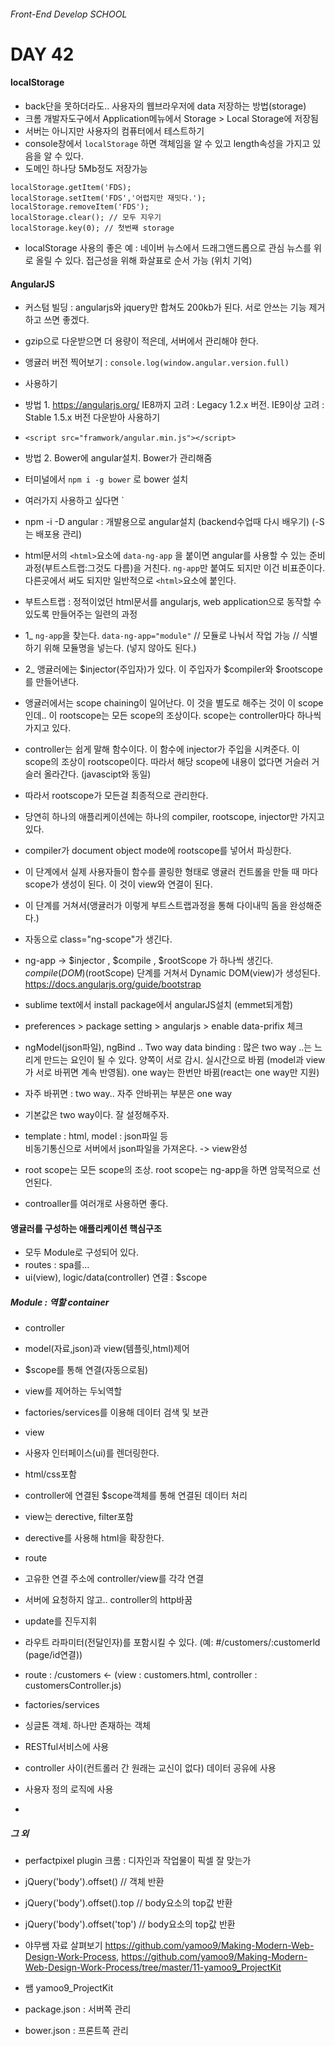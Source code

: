###### Front-End Develop SCHOOL

# DAY 42

#### localStorage

- back단을 못하더라도.. 사용자의 웹브라우저에 data 저장하는 방법(storage)
 - 크롬 개발자도구에서 Application메뉴에서 Storage > Local Storage에 저장됨 
 - 서버는 아니지만 사용자의 컴퓨터에서 테스트하기 
 - console창에서 `localStorage` 하면 객체임을 알 수 있고 length속성을 가지고 있음을 알 수 있다. 
 - 도메인 하나당 5Mb정도 저장가능

```
localStorage.getItem('FDS);
localStorage.setItem('FDS','어렵지만 재밋다.');
localStorage.removeItem('FDS');
localStorage.clear(); // 모두 지우기 
localStorage.key(0); // 첫번째 storage

```

- localStorage 사용의 좋은 예 : 네이버 뉴스에서 드래그앤드롭으로 관심 뉴스를 위로 올릴 수 있다. 접근성을 위해 화살표로 순서 가능 (위치 기억)

#### AngularJS

- 커스텀 빌딩 : angularjs와 jquery만 합쳐도 200kb가 된다. 서로 안쓰는 기능 제거하고 쓰면 좋겠다.
- gzip으로 다운받으면 더 용량이 적은데, 서버에서 관리해야 한다. 
- 앵귤러 버전 찍어보기 : `console.log(window.angular.version.full)`

- 사용하기 
 - 방법 1. <https://angularjs.org/> IE8까지 고려 : Legacy 1.2.x 버전. IE9이상 고려 : Stable 1.5.x 버전 다운받아 사용하기 
  - `<script src="framwork/angular.min.js"></script>`
 - 방법 2. Bower에 angular설치. Bower가 관리해줌
  - 터미널에서 `npm i -g bower` 로 bower 설치
  - 여러가지 사용하고 싶다면 `

- npm -i -D angular : 개발용으로 angular설치 (backend수업때 다시 배우기) (-S는 배포용 관리)

- html문서의 `<html>`요소에 `data-ng-app` 을 붙이면 angular를 사용할 수 있는 준비과정(부트스트랩:그것도 다름)을 거친다. `ng-app`만 붙여도 되지만 이건 비표준이다. 다른곳에서 써도 되지만 일반적으로 `<html>`요소에 붙인다.
 - 부트스트랩 : 정적이었던 html문서를 angularjs, web application으로 동작할 수 있도록 만들어주는 일련의 과정

 - 1_ `ng-app`을 찾는다. `data-ng-app="module"` // 모듈로 나눠서 작업 가능 // 식별하기 위해 모듈명을 넣는다. (넣지 않아도 된다.)
 - 2_ 앵귤러에는 $injector(주입자)가 있다. 이 주입자가 $compiler와 $rootscope를 만들어낸다.
  - 앵귤러에서는 scope chaining이 일어난다. 이 것을 별도로 해주는 것이 이 scope인데.. 이 rootscope는 모든 scope의 조상이다. scope는 controller마다 하나씩 가지고 있다. 
  - controller는 쉽게 말해 함수이다. 이 함수에 injector가 주입을 시켜준다. 이 scope의 조상이 rootscope이다. 따라서 해당 scope에 내용이 없다면 거슬러 거슬러 올라간다. (javascipt와 동일)
  - 따라서 rootscope가 모든걸 최종적으로 관리한다. 
  - 당연히 하나의 애플리케이션에는 하나의 compiler, rootscope, injector만 가지고 있다. 
  - compiler가 document object mode에 rootscope를 넣어서 파싱한다. 
  - 이 단계에서 실제 사용자들이 함수를 콜링한 형태로 앵귤러 컨트롤을 만들 때 마다 scope가 생성이 된다. 이 것이 view와 연결이 된다. 
  - 이 단계를 거쳐서(앵귤러가 이렇게 부트스트랩과정을 통해 다이내믹 돔을 완성해준다.)

 - 자동으로 class="ng-scope"가 생긴다.
 - ng-app -> $injector , $compile , $rootScope 가 하나씩 생긴다. <br> $compile (DOM)($rootScope) 단계를 거쳐서 Dynamic DOM(view)가 생성된다. <https://docs.angularjs.org/guide/bootstrap>

- sublime text에서 install package에서 angularJS설치 (emmet되게함)
 - preferences > package setting > angularjs > enable data-prifix 체크

- ngModel(json파일), ngBind .. Two way data binding : 많은 two way ..는 느리게 만드는 요인이 될 수 있다. 양쪽이 서로 감시. 실시간으로 바뀜 (model과 view가 서로 바뀌면 계속 반영됨). one way는 한번만 바뀜(react는 one way만 지원)
 - 자주 바뀌면 : two way.. 자주 안바뀌는 부분은 one way
 - 기본값은 two way이다. 잘 설정해주자. 
 
- template : html, model : json파일 등 <br>
비동기통신으로 서버에서 json파일을 가져온다. -> view완성

- root scope는 모든 scope의 조상. root scope는 ng-app을 하면 암묵적으로 선언된다. 

- controaller를 여러개로 사용하면 좋다. 

#### 앵귤러를 구성하는 애플리케이션 핵심구조
- 모두 Module로 구성되어 있다. 
- routes : spa를... 
 - ui(view), logic/data(controller) 연결 : $scope 

##### Module : 역할 container

- controller
 - model(자료,json)과 view(템플릿,html)제어 
 - $scope를 통해 연결(자동으로됨)
 - view를 제어하는 두뇌역할
 - factories/services를 이용해 데이터 검색 및 보관 

- view
 - 사용자 인터페이스(ui)를 렌더링한다. 
 - html/css포함
 - controller에 연결된 $scope객체를 통해 연결된 데이터 처리 
 - view는 derective, filter포함 
 - derective를 사용해 html을 확장한다. 

- route
 - 고유한 연결 주소에 controller/view를 각각 연결
 - 서버에 요청하지 않고.. controller의 http바꿈 
 - update를 진두지휘 
 - 라우트 라파미터(전달인자)를 포함시킬 수 있다. (예: #/customers/:customerld  (page/id연결))
 - route : /customers <- (view : customers.html, controller : customersController.js)

- factories/services
 - 싱글톤 객체. 하나만 존재하는 객체 
 - RESTful서비스에 사용 
 - controller 사이(컨트롤러 간 원래는 교신이 없다) 데이터 공유에 사용 
 - 사용자 정의 로직에 사용



-

##### 그 외 
- perfactpixel plugin 크롬 : 디자인과 작업물이 픽셀 잘 맞는가 

- jQuery('body').offset() // 객체 반환
 - jQuery('body').offset().top // body요소의 top값 반환
 - jQuery('body').offset('top') // body요소의 top값 반환

- 야무쌤 자료 살펴보기 <https://github.com/yamoo9/Making-Modern-Web-Design-Work-Process>, <https://github.com/yamoo9/Making-Modern-Web-Design-Work-Process/tree/master/11-yamoo9_ProjectKit>
 - 쌤 yamoo9_ProjectKit 
  - package.json : 서버쪽 관리
  - bower.json : 프론트쪽 관리